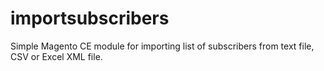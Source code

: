 # importsubscribers
Simple Magento CE module for importing list of subscribers from text file, CSV or Excel XML file.
